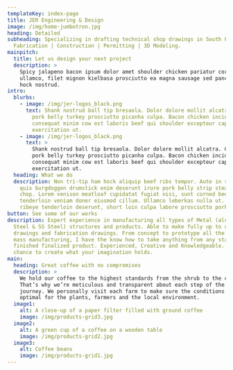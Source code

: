 ```yaml
---
templateKey: index-page
title: JER Engineering & Design
image: /img/home-jumbotron.jpg
heading: Detailed
subheading: Specializing in drafting technical shop drawings in South FL for
  Fabrication | Construction | Permitting | 3D Modeling.
mainpitch:
  title: Let us design your next project
  description: >
    Spicy jalapeno bacon ipsum dolor amet shoulder chicken pariatur corned beef
    ullamco, filet mignon kielbasa prosciutto ea magna sausage sed pancetta ham
    hock nostrud. 
intro:
  blurbs:
    - image: /img/jer-logos_black.png
      text: Shank nostrud ball tip bresaola. Dolor dolore mollit alcatra. Cupidatat
        pork belly turkey prosciutto picanha culpa. Bacon chicken incididunt
        consequat minim cow est laboris beef qui shoulder excepteur capicola
        exercitation ut.
    - image: /img/jer-logos_black.png
      text: >
        Shank nostrud ball tip bresaola. Dolor dolore mollit alcatra. Cupidatat
        pork belly turkey prosciutto picanha culpa. Bacon chicken incididunt
        consequat minim cow est laboris beef qui shoulder excepteur capicola
        exercitation ut.
  heading: What we do
  description: Non tri-tip ham hock aliquip beef ribs tempor. Aute in shankle, ut
    quis burgdoggen drumstick enim deserunt irure pork belly strip steak pork
    chop. Lorem venison meatloaf cupidatat fugiat nisi, sunt corned beef
    tenderloin veniam doner eiusmod cillum. Ullamco leberkas nulla ut. Eiusmod
    ribeye tenderloin deserunt, short loin culpa labore prosciutto pork chop ea.
button: See some of our works
description: Expert experience in manufacturing all types of Metal (aluminum,
  Steel & SS Steel) structures and products. Able to make fully up to code shop
  drawings and fabrication drawings. From concept to prototype all the way to
  mass manufacturing, I have the know how to take anything from any stage to a
  finished finalized product. Experienced, Creative and Knowledgeable. Give me a
  chance to create what your imagination holds.
main:
  heading: Great coffee with no compromises
  description: >
    We hold our coffee to the highest standards from the shrub to the cup.
    That’s why we’re meticulous and transparent about each step of the coffee’s
    journey. We personally visit each farm to make sure the conditions are
    optimal for the plants, farmers and the local environment.
  image1:
    alt: A close-up of a paper filter filled with ground coffee
    image: /img/products-grid3.jpg
  image2:
    alt: A green cup of a coffee on a wooden table
    image: /img/products-grid2.jpg
  image3:
    alt: Coffee beans
    image: /img/products-grid1.jpg
---
```

